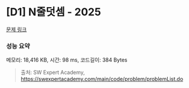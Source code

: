 # [D1] N줄덧셈 - 2025 

[문제 링크](https://swexpertacademy.com/main/code/problem/problemDetail.do?contestProbId=AV5QFZtaAscDFAUq) 

### 성능 요약

메모리: 18,416 KB, 시간: 98 ms, 코드길이: 384 Bytes



> 출처: SW Expert Academy, https://swexpertacademy.com/main/code/problem/problemList.do